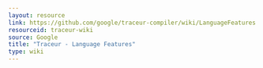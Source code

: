 ```yaml
---
layout: resource
link: https://github.com/google/traceur-compiler/wiki/LanguageFeatures
resourceid: traceur-wiki
source: Google
title: "Traceur - Language Features"
type: wiki
---
```



